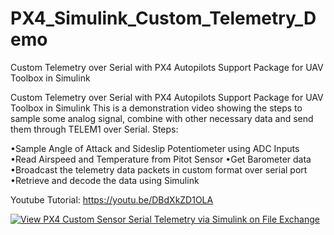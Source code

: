 # PX4_Simulink_Custom_Telemetry_Demo
Custom Telemetry over Serial with PX4 Autopilots Support Package for UAV Toolbox in Simulink

Custom Telemetry over Serial with PX4 Autopilots Support Package for UAV Toolbox in Simulink 
This is a demonstration video showing the steps to sample some analog signal, combine with other necessary data and send them through TELEM1 over Serial.
Steps:

•Sample Angle of Attack and Sideslip Potentiometer using ADC Inputs
•Read Airspeed and Temperature from Pitot Sensor
•Get Barometer data
•Broadcast the telemetry data packets in custom format over serial port
•Retrieve and decode the data using Simulink


Youtube Tutorial:
https://youtu.be/DBdXkZD1OLA 

[![View PX4 Custom  Sensor Serial Telemetry via Simulink  on File Exchange](https://www.mathworks.com/matlabcentral/images/matlab-file-exchange.svg)](https://nl.mathworks.com/matlabcentral/fileexchange/99144-px4-custom-sensor-serial-telemetry-via-simulink)
